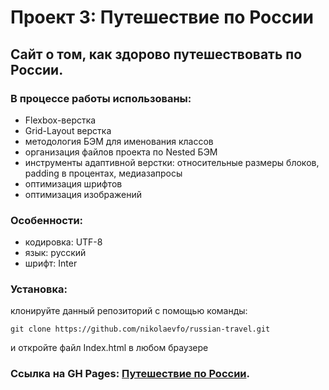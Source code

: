 # Проект 3: Путешествие по России

## Сайт о том, как здорово путешествовать по России.

### В процессе работы использованы: 
* Flexbox-верстка
* Grid-Layout верстка
* методология БЭМ для именования классов
* организация файлов проекта по Nested БЭМ
* инструменты адаптивной верстки: относительные размеры блоков, padding в процентах, медиазапросы
* оптимизация шрифтов
* оптимизация изображений

### Особенности:
* кодировка: UTF-8
* язык: русский
* шрифт: Inter

### Установка:
клонируйте данный репозиторий с помощью команды:
```
git clone https://github.com/nikolaevfo/russian-travel.git
```
и откройте файл Index.html в любом браузере

### Ссылка на GH Pages: [Путешествие по России](https://nikolaevfo.github.io/russian-travel/index.html "Путешествие по России").
